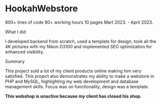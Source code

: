 # HookahWebstore

800+ lines of code
80+ working hours
10 pages
Mart 2023. - April 2023.

What I did

I developed backend from scratch, used a template for design, took all the 4K pictures with my Nikon D3100 and implemented SEO optimization for enhanced visibility.

Summary

This project sold a lot of my client products online making him very satisfied. This project also demonstrates my ability to make a webstore in PHP and MySQL, highlighting my web development and database management skills. Focus was on functionality, design was a template.

<b>This webshop is unactive because my client has closed his shop.</b>
